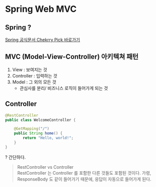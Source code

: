 # Spring Web MVC

## Spring ?
[Spring 공식문서 Chekrry Pick 바로가기](./SPRING_DOC_CHERRY_PICK.md)

## MVC (Model-View-Controller) **아키텍쳐 패턴**
1. View : 보여지는 것
2. Controller : 입력하는 것
3. Model : 그 외의 모든 것
   - 관심사를 분리/ 비즈니스 로직이 들어가게 되는 것

## Controller
```java
@RestController
public class WelcomeController {

    @GetMapping("/")
    public String home() {
        return "Hello, world!";
    }
}
```

? 간단하다.  

> RestController vs Controller  
> RestController 는 Controller 를 포함한 다른 것들도 포함된 것이다. 가령, ResponseBody 도 같이 들어가기 때문에, 응답이 자동으로 들어가게 된다.  
